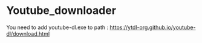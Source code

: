 # Youtube_downloader

You need to add youtube-dl.exe to path :
https://ytdl-org.github.io/youtube-dl/download.html
